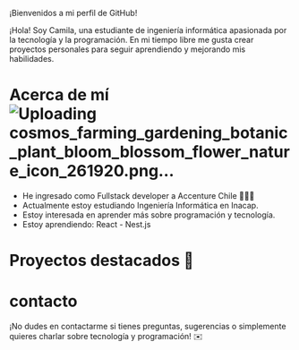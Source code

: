 ¡Bienvenidos a mi perfil de GitHub!

¡Hola! Soy Camila, una estudiante de ingeniería informática apasionada por la tecnología y la programación. En mi tiempo libre me gusta crear proyectos personales para seguir aprendiendo y mejorando mis habilidades.

# Acerca de mí ![Uploading cosmos_farming_gardening_botanic_plant_bloom_blossom_flower_nature_icon_261920.png…]()


* He ingresado como Fullstack developer a Accenture Chile 💜🇨🇱
* Actualmente estoy estudiando Ingeniería Informática en Inacap.
* Estoy interesada en aprender más sobre programación y tecnología.
* Estoy aprendiendo: React - Nest.js

# Proyectos destacados 🚀

# contacto

¡No dudes en contactarme si tienes preguntas, sugerencias o simplemente quieres charlar sobre tecnología y programación! ✉️
 
